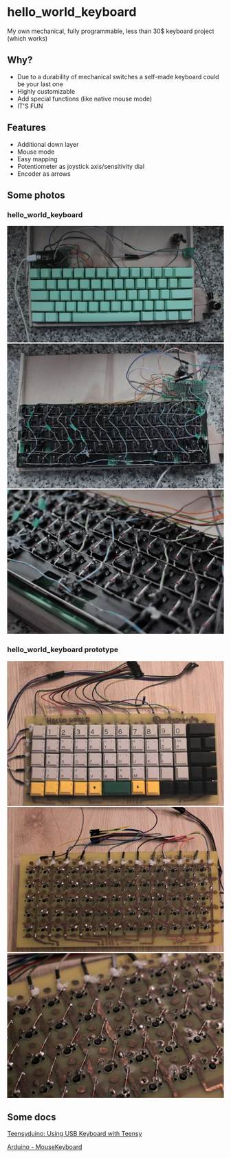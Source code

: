 # hello_world_keyboard
My own mechanical, fully programmable, less than 30$ keyboard project (which works)

## Why?
* Due to a durability of mechanical switches a self-made keyboard could be your last one
* Highly customizable
* Add special functions (like native mouse mode)
* IT'S FUN

## Features
* Additional down layer
* Mouse mode
* Easy mapping
* Potentiometer as joystick axis/sensitivity dial
* Encoder as arrows

## Some photos
### hello_world_keyboard
![Keyboard top](https://github.com/pr0gramista/hello_world_keyboard/blob/master/hello_world_keyboard/1.jpg?raw=true)
![Keyboard bottom](https://github.com/pr0gramista/hello_world_keyboard/blob/master/hello_world_keyboard/2.jpg?raw=true)
![Look at the soldering around switches](https://github.com/pr0gramista/hello_world_keyboard/blob/master/hello_world_keyboard/3.jpg?raw=true)

### hello_world_keyboard prototype
![Keyboard top](https://github.com/pr0gramista/hello_world_keyboard/blob/master/hello_world_keyboard_prototype/proto1.jpg?raw=true)
![Keyboard bottom](https://github.com/pr0gramista/hello_world_keyboard/blob/master/hello_world_keyboard_prototype/proto2.jpg?raw=true)
![Look at the soldering around switches](https://github.com/pr0gramista/hello_world_keyboard/blob/master/hello_world_keyboard_prototype/proto3.jpg?raw=true)

## Some docs
[Teensyduino: Using USB Keyboard with Teensy](https://www.pjrc.com/teensy/td_keyboard.html)

[Arduino - MouseKeyboard](https://www.arduino.cc/en/Reference/MouseKeyboard)
